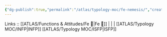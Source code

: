 ```yaml
---
{"dg-publish":true,"permalink":"/atlas/typology-moc/fe-nemesis/","created":"2023-01-05T15:02:40.011+01:00","updated":"2023-04-08T10:59:03.987+02:00"}
---
```


Links :: [[ATLAS/Functions & Attitudes/Fe 💉\|Fe 💉]] |  |  | 
[[ATLAS/Typology MOC/INFP\|INFP]]
[[ATLAS/Typology MOC/ISFP\|ISFP]]
